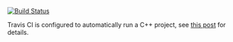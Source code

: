 [![Build Status](https://travis-ci.com/sorush-khajepor/CppExamples.svg?branch=main)](https://travis-ci.com/sorush-khajepor/CppExamples)

Travis CI is configured to automatically run a C++ project, see [this post](https://iamsorush.com/travis-ci-cpp) for details.

